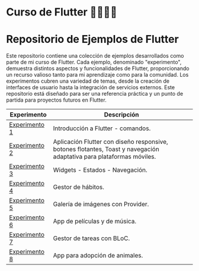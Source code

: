 # Curso de Flutter 👨🏻‍💻📱

# Repositorio de Ejemplos de Flutter

Este repositorio contiene una colección de ejemplos desarrollados como parte de mi curso de Flutter. Cada ejemplo, denominado "experimento", demuestra distintos aspectos y funcionalidades de Flutter, proporcionando un recurso valioso tanto para mi aprendizaje como para la comunidad. Los experimentos cubren una variedad de temas, desde la creación de interfaces de usuario hasta la integración de servicios externos. Este repositorio está diseñado para ser una referencia práctica y un punto de partida para proyectos futuros en Flutter.


| Experimento       | Descripción                                         |
|-------------------|-----------------------------------------------------|
| [Experimento 1 ](https://github.com/german-rs/aleteo/tree/main/experimento1)    | Introducción a Flutter - comandos.|
| [Experimento 2 ](https://github.com/german-rs/aleteo/tree/main/experimento2)    | Aplicación Flutter con diseño responsive, botones flotantes, Toast y navegación adaptativa para plataformas móviles.|
| [Experimento 3 ](https://github.com/german-rs/aleteo/tree/main/experimento3)    | Widgets - Estados - Navegación. |
| [Experimento 4 ](https://github.com/german-rs/aleteo/tree/main/experimento4)    | Gestor de hábitos.|
| [Experimento 5 ](https://github.com/german-rs/aleteo/tree/main/experimento5)    | Galería de imágenes con Provider. |
| [Experimento 6 ](https://github.com/german-rs/aleteo/tree/main/experimento6)    | App de películas y de música. |
| [Experimento 7 ](https://github.com/german-rs/aleteo/tree/main/experimento7)    | Gestor de tareas con BLoC. |
| [Experimento 8 ](https://github.com/german-rs/aleteo/tree/main/experimento8)    | App para adopción de animales. |
